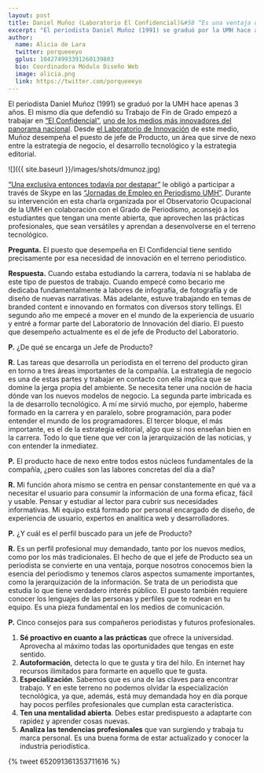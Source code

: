 ```yaml
---
layout: post
title: Daniel Muñoz (Laboratorio El Confidencial)&#58 “Es una ventaja que el jefe de Producto de un medio sea periodista”
excerpt: "El periodista Daniel Muñoz (1991) se graduó por la UMH hace apenas 3 años. El mismo día que defendió su Trabajo de Fin de Grado empezó a trabajar en “El Confidencial”. Desde el Laboratorio de Innovaciónde este medio, Muñoz desempeña el puesto de jefe de Producto, un área que sirve de nexo entre la estrategia de negocio, el desarrollo tecnológico y la estrategia editorial."
author:
  name: Alicia de Lara
  twitter: porqueeeyo
  gplus: 104274993391260139803 
  bio: Coordinadora Módulo Diseño Web
  image: alicia.png
  link: https://twitter.com/porqueeeyo
---
```

El periodista Daniel Muñoz (1991) se graduó por la UMH hace apenas 3 años. El mismo día que defendió su Trabajo de Fin de Grado empezó a trabajar en [“El Confidencial”](http://www.elconfidencial.com/), [uno de los medios más innovadores del panorama nacional](http://mip.umh.es/ranking/). Desde [el Laboratorio de Innovación](http://mip.umh.es/blog/2015/11/01/claves-trabajo-el-confindencial-trabajo/)  de este medio, Muñoz desempeña el puesto de jefe de Producto, un área que sirve de nexo entre la estrategia de negocio, el desarrollo tecnológico y la estrategia editorial. 

![]({{ site.baseurl }}/images/shots/dmunoz.jpg)

[“Una exclusiva entonces todavía por destapar”](http://www.elconfidencial.com/economia/papeles-panama/) le obligó a participar a través de Skype en las [“Jornadas de Empleo en Periodismo UMH”](http://periodismo.umh.es/2016/03/07/las-jornadas-de-empleo-de-periodismo-2016-se-celebraran-los-dias-17-y-18-de-marzo/). Durante su intervención en esta charla organizada por el Observatorio Ocupacional de la UMH en colaboración con el Grado de Periodismo, aconsejó a los estudiantes que tengan una mente abierta, que aprovechen las prácticas profesionales, que sean versátiles y aprendan a desenvolverse en el terreno tecnológico. 

**Pregunta.** El puesto que desempeña en El Confidencial tiene sentido precisamente por esa necesidad de innovación en el terreno periodístico.

**Respuesta.** Cuando estaba estudiando la carrera, todavía ni se hablaba de este tipo de puestos de trabajo. Cuando empecé como becario me dedicaba fundamentalmente a labores de infografía, de fotografía y de diseño de nuevas narrativas. Más adelante, estuve trabajando en temas de branded content e innovando en formatos con diversos story tellings. El segundo año me empecé a mover en el mundo de la experiencia de usuario y entré a formar parte del Laboratorio de Innovación del diario. El puesto que desempeño actualmente es el de jefe de Producto del Laboratorio. 

**P.** ¿De qué se encarga un Jefe de Producto?

**R.** Las tareas que desarrolla un periodista en el terreno del producto giran en torno a tres áreas importantes de la compañía. La estrategia de negocio es una de estas partes y trabajar en contacto con ella implica que se domine la jerga propia del ambiente. Se necesita tener una noción de hacia dónde van los nuevos modelos de negocio. La segunda parte imbricada es la de desarrollo tecnológico. A mí me sirvió mucho, por ejemplo, haberme formado en la carrera y en paralelo, sobre programación, para poder entender el mundo de los programadores. El tercer bloque, el más importante, es el de la estrategia editorial, algo que sí nos enseñan bien en la carrera. Todo lo que tiene que ver con la jerarquización de las noticias, y con entender la inmediatez.

**P.** El producto hace de nexo entre todos estos núcleos fundamentales de la compañía, ¿pero cuáles son las labores concretas del día a día?

**R.** Mi función ahora mismo se centra en pensar constantemente en qué va a necesitar el usuario para consumir la información de una forma eficaz, fácil y usable. Pensar y estudiar al lector para cubrir sus necesidades informativas. Mi equipo está formado por personal encargado de diseño, de experiencia de usuario, expertos en analítica web y desarrolladores.

**P.** ¿Y cuál es el perfil buscado para un jefe de Producto?

**R.** Es un perfil profesional muy demandado, tanto por los nuevos medios, como por los más tradicionales. El hecho de que el jefe de Producto sea un periodista se convierte en una ventaja, porque nosotros conocemos bien la esencia del periodismo y tenemos claros aspectos sumamente importantes, como la jerarquización de la información. Se trata de un periodista que estudia lo que tiene verdadero interés público. El puesto también requiere conocer los lenguajes de las personas y perfiles que te rodean en tu equipo. Es una pieza fundamental en los medios de comunicación.

**P.** Cinco consejos para sus compañeros periodistas y futuros profesionales.

1.	**Sé proactivo en cuanto a las prácticas** que ofrece la universidad. Aprovecha al máximo todas las oportunidades que tengas en este sentido.
2.	**Autoformación**, detecta lo que te gusta y tira del hilo. En internet hay recursos ilimitados para formarte en aquello que te gusta.
3.	**Especialización**. Sabemos que es una de las claves para encontrar trabajo. Y en este terreno no podemos olvidar la especialización tecnológica, ya que, además, está muy demandada hoy en día porque hay pocos perfiles profesionales que cumplan esta característica.
4.	**Ten una mentalidad abierta**. Debes estar predispuesto a adaptarte con rapidez y aprender cosas nuevas.
5.	**Analiza las tendencias profesionales** que van surgiendo y trabaja tu marca personal. Es una buena forma de estar actualizado y conocer la industria periodística.

{% tweet 652091361353711616 %}

